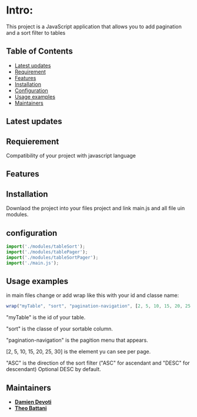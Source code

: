 # Intro:

This project is a JavaScript application that allows you to add pagination and a sort filter to tables

## Table of Contents

- [Latest updates](#Latest)
- [Requirement](#Requirement)
- [Features](#Features)
- [Installation](#installation)
- [Configuration](#Configuration)
- [Usage examples](#Usage)
- [Maintainers](#Maintainers)

## Latest updates

## Requierement

Compatibility of your project with javascript language

## Features

## Installation

Downlaod the project into your files project and link main.js and all file uin modules.

## configuration

```javascript
import('./modules/tableSort');
import('./modules/tablePager');
import('./modules/tableSortPager');
import('./main.js');
```

## Usage examples

in main files change or add wrap like this with your id and classe name:

```javascript
wrap("myTable", "sort", "pagination-navigation", [2, 5, 10, 15, 20, 25, 30], "ASC");
```

"myTable" is the id of your table.

"sort" is the classe of your sortable column.

"pagination-navigation" is the pagition menu that appears.

[2, 5, 10, 15, 20, 25, 30] is the element yu can see per page.

"ASC" is the direction of the sort filter ("ASC" for ascendant and "DESC" for descendant) Optional DESC by default.


## Maintainers

* __[Damien Devoti](https://github.com/damien-d13)__
*  __[Theo Battani ](https://github.com/theoBattani)__

